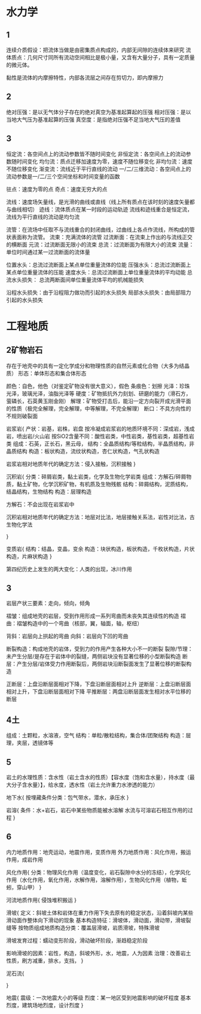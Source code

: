 

# 水力学
## 1
连续介质假设：把流体当做是由密集质点构成的，内部无间隙的连续体来研究
流体质点：几何尺寸同所有流动空间相比是极小量，又含有大量分子，具有一定质量的微元体。

黏性是流体的内摩擦特性，内部各流层之间存在剪切力，即内摩擦力
## 2
绝对压强：是以无气体分子存在的绝对真空为基准起算起的压强
相对压强：是以当地大气压为基准起算的压强
真空度：是指绝对压强不足当地大气压的差值 

## 3
恒定流：各空间点上的流动参数皆不随时间变化
非恒定流：各空间点上的流动参数随时间变化
均匀流：质点迁移加速度为零，速度不随位移变化
非均匀流：速度不随位移变化
渐变流：流线近于平行直线的流动
一/二/三维流动：各空间点上的流动参数是一/二/三个空间坐标和时间变量的函数

驻点：速度为零的点
奇点：速度无穷大的点

流线：速度场矢量线，是光滑的曲线或直线（线上所有质点在该时刻的速度矢量都与曲线相切）
迹线：流体质点在某一时段的运动轨迹
流线和迹线重合是恒定流，流线为平行直线的流动是均匀流

流管：在流场中任取不与流线重合的封闭曲线，过曲线上各点作流线，所构成的管状表面称为流管。
流束：充满流体的流管
过流断面：在流束上作出的与流线正交的横断面
元流：过流断面无限小的流束
总流：过流断面为有限大小的流束
流量：单位时间通过某一过流断面的流体量

位置水头：总流过流断面上某点单位重量流体的位能
压强水头：总流过流断面上某点单位重量流体的压能
速度水头：总流过流断面上单位重量流体的平均动能
总流水头损失： 总流两断面间单位重量流体平均的机械能损失

沿程水头损失：由于沿程阻力做功而引起的水头损失
局部水头损失：由局部阻力引起的水头损失

# 工程地质
## 2矿物岩石

存在于地壳中的具有一定化学成分和物理性质的自然元素或化合物（大多为结晶质）
形态：单体形态和集合体形态

颜色：自色，他色（对鉴定矿物没有很大意义），假色
条痕色：划擦
光泽：珍珠光泽，玻璃光泽，油脂光泽等
硬度：矿物抵抗外力刻划、研磨的能力（滑石方，萤磷长，石英黄玉刚金刚）
解理：矿物受打击后，能沿一定方向裂开成光滑平面的性质（极完全解理，完全解理，中等解理，不完全解理）
断口：不具方向性的不规则破裂面

岩浆岩{
产状：岩基，岩株，岩盘
按冷凝成岩浆岩的地质环境不同：深成岩，浅成岩，喷出岩/火山岩
按SiO2含量不同：酸性岩类，中性岩类，基性岩类，超基性岩类
组成：石英，正长石，黑云母，
结构：全晶质结构/等粒结构，半晶质结构，非晶质结构
构造：板状构造，流纹状构造，杏仁状构造，气孔状构造


岩浆岩相对地质年代的确定方法：侵入接触，沉积接触
}

沉积岩{
分类：碎屑岩类，黏土岩类，化学及生物化学岩类
组成：方解石/碎屑物质，黏土矿物，化学沉积矿物，有机质及生物残骸
结构：碎屑结构，泥质结构，结晶结构，生物结构
构造：层理构造

方解石：不会出现在岩浆岩中


沉积岩相对地质年代的确定方法：地层对比法，地层接触关系法，岩性对比法，古生物化学法

}

变质岩{
结构：结晶，变晶，变余
构造：块状构造，板状构造，千枚状构造，片状构造，片麻状构造
}

第四纪历史上发生的两大变化：人类的出现，冰川作用

## 3

岩层产状三要素：走向，倾向，倾角

褶皱：组成地壳的岩层，受到作用形成一系列弯曲而未丧失其连续性的构造
褶曲：褶皱构造中的一个弯曲（核部，翼，轴面，轴，枢纽）

背斜：岩层向上拱起的弯曲
向斜：岩层向下凹的弯曲

断裂构造：构成地壳的岩体，受到力的作用产生各种大小不一的断裂
裂隙/节理：未产生分层/是存在于岩体中的裂缝，两侧岩块没有显著位移的小型断裂构造
断层：产生分层/岩体受力作用断裂后，两侧岩块沿断裂面发生了显著位移的断裂构造

正断层：上盘沿断层面相对下降，下盘沿断层面相对上升
逆断层：上盘沿断层面相对上升，下盘沿断层面相对下降
平推断层：两盘沿断层面发生相对水平位移的断层

## 4土

组成：土颗粒，水溶液，空气
结构：单粒/散粒结构，集合体/团聚结构
构造：层理，夹层，透镜体等


## 5

岩土的水理性质：含水性（岩土含水的性质）【容水度（饱和含水量），持水度（最大分子含水量）】，给水度，透水性（岩土允许重力水渗透的能力）

地下水{
按埋藏条件分类：包气带水，潜水，承压水
}

岩溶{
条件：水+岩石，岩石中某些物质能被水溶解
水流与可溶岩石相互作用的过程
}




## 6

内力地质作用：地壳运动，地震作用，变质作用
外力地质作用：风化作用，搬运作用，成岩作用


风化作用{
分类：物理风化作用（温度变化，岩石裂隙中水分的冻结），化学风化作用（水化作用，氧化作用，水解作用，溶解作用），生物风化作用（植物，蚯蚓，穿山甲）
}

河流地质作用{
侵蚀堆积搬运
}


滑坡{
定义：斜坡土体和岩体在重力作用下失去原有的稳定状态，沿着斜坡内某些滑动面作整体向下滑动的现象
基本构造特征：滑坡体，滑动面，滑动带，滑坡裂缝等
按物质组成地质构造分类：覆盖层滑坡，岩质滑坡，特殊滑坡

滑坡发育过程：蠕动变形阶段，滑动破坏阶段，渐趋稳定阶段

影响滑坡的因素：岩性，构造，斜坡外形，水，地震，人为因素
治理：改善岩土性质，刷方减重，排水，支挡，
}

泥石流{


}

地震{
震级：一次地震大小的等级
烈度：某一地区受到地震影响的破坏程度
基本烈度，建筑场地烈度，设计烈度
}





